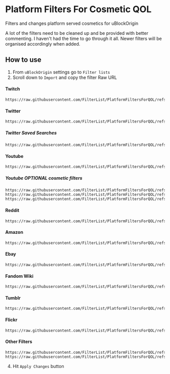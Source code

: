 # Platform Filters For Cosmetic QOL

Filters and changes platform served cosmetics for uBlockOrigin

A lot of the filters need to be cleaned up and be provided with better commenting. I haven't had the time to go through it all.
Newer filters will be organised accordingly when added.


## How to use
1) From ```uBlockOrigin``` settings go to ```Filter lists```  
2)  Scroll down to ```Import``` and copy the filter Raw URL
#### Twitch
```
https://raw.githubusercontent.com/FilterList/PlatformFiltersForQOL/refs/heads/main/TwitchFilter
```
#### Twitter
```
https://raw.githubusercontent.com/FilterList/PlatformFiltersForQOL/refs/heads/main/TwitterFilter
```
##### Twitter Saved Searches
```
https://raw.githubusercontent.com/FilterList/PlatformFiltersForQOL/refs/heads/main/TwitterSavedSearches
```
#### Youtube
```
https://raw.githubusercontent.com/FilterList/PlatformFiltersForQOL/refs/heads/main/YoutubeFilter
```
##### Youtube OPTIONAL cosmetic filters
```
https://raw.githubusercontent.com/FilterList/PlatformFiltersForQOL/refs/heads/main/YoutubeExpandedDescription
https://raw.githubusercontent.com/FilterList/PlatformFiltersForQOL/refs/heads/main/YoutubeSwitcherInfoHider
https://raw.githubusercontent.com/FilterList/PlatformFiltersForQOL/refs/heads/main/YoutubeMoreVideosRow
```
#### Reddit
```
https://raw.githubusercontent.com/FilterList/PlatformFiltersForQOL/refs/heads/main/RedditFilters
```
#### Amazon
```
https://raw.githubusercontent.com/FilterList/PlatformFiltersForQOL/refs/heads/main/AmazonLinkParameters
```
#### Ebay
```
https://raw.githubusercontent.com/FilterList/PlatformFiltersForQOL/refs/heads/main/EBayFilter
```
#### Fandom Wiki
```
https://raw.githubusercontent.com/FilterList/PlatformFiltersForQOL/refs/heads/main/FandomWikiFilter
```
#### Tumblr
```
https://raw.githubusercontent.com/FilterList/PlatformFiltersForQOL/refs/heads/main/TumblrFilter
```
#### Flickr
```
https://raw.githubusercontent.com/FilterList/PlatformFiltersForQOL/refs/heads/main/FlickrFilter
```
#### Other Filters
```
https://raw.githubusercontent.com/FilterList/PlatformFiltersForQOL/refs/heads/main/OtherFilters
https://raw.githubusercontent.com/FilterList/PlatformFiltersForQOL/refs/heads/main/gw2skillsFilter
```

4) Hit ```Apply Changes``` button
